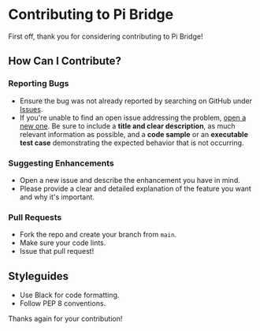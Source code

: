 # Contributing to Pi Bridge

First off, thank you for considering contributing to Pi Bridge!

## How Can I Contribute?

### Reporting Bugs
- Ensure the bug was not already reported by searching on GitHub under [Issues](https://github.com/mcyork/pi-bridge/issues).
- If you're unable to find an open issue addressing the problem, [open a new one](https://github.com/mcyork/pi-bridge/issues/new). Be sure to include a **title and clear description**, as much relevant information as possible, and a **code sample** or an **executable test case** demonstrating the expected behavior that is not occurring.

### Suggesting Enhancements
- Open a new issue and describe the enhancement you have in mind.
- Please provide a clear and detailed explanation of the feature you want and why it's important.

### Pull Requests
- Fork the repo and create your branch from `main`.
- Make sure your code lints.
- Issue that pull request!

## Styleguides
- Use Black for code formatting.
- Follow PEP 8 conventions.

Thanks again for your contribution!
